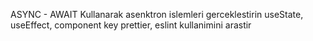 ASYNC - AWAIT Kullanarak asenktron islemleri gerceklestirin
useState, useEffect, component key
prettier, eslint kullanimini arastir